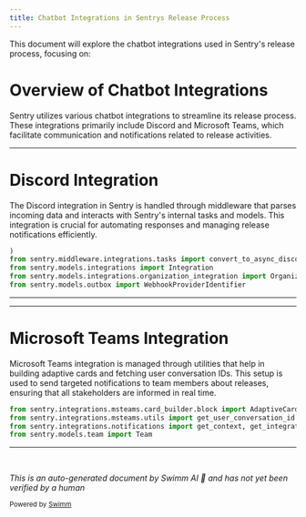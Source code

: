 ```yaml
---
title: Chatbot Integrations in Sentrys Release Process
---
```

This document will explore the chatbot integrations used in Sentry's release process, focusing on:

# Overview of Chatbot Integrations

Sentry utilizes various chatbot integrations to streamline its release process. These integrations primarily include Discord and Microsoft Teams, which facilitate communication and notifications related to release activities.

<SwmSnippet path="/src/sentry/middleware/integrations/parsers/discord.py" line="18">

---

# Discord Integration

The Discord integration in Sentry is handled through middleware that parses incoming data and interacts with Sentry's internal tasks and models. This integration is crucial for automating responses and managing release notifications efficiently.

```python
)
from sentry.middleware.integrations.tasks import convert_to_async_discord_response
from sentry.models.integrations import Integration
from sentry.models.integrations.organization_integration import OrganizationIntegration
from sentry.models.outbox import WebhookProviderIdentifier
```

---

</SwmSnippet>

<SwmSnippet path="/src/sentry/integrations/msteams/notifications.py" line="9">

---

# Microsoft Teams Integration

Microsoft Teams integration is managed through utilities that help in building adaptive cards and fetching user conversation IDs. This setup is used to send targeted notifications to team members about releases, ensuring that all stakeholders are informed in real time.

```python
from sentry.integrations.msteams.card_builder.block import AdaptiveCard
from sentry.integrations.msteams.utils import get_user_conversation_id
from sentry.integrations.notifications import get_context, get_integrations_by_channel_by_recipient
from sentry.models.team import Team
```

---

</SwmSnippet>

&nbsp;

*This is an auto-generated document by Swimm AI 🌊 and has not yet been verified by a human*

<SwmMeta version="3.0.0" repo-id="Z2l0aHViJTNBJTNBc2VudHJ5JTNBJTNBZ2V0c2VudHJ5" repo-name="sentry"><sup>Powered by [Swimm](/)</sup></SwmMeta>
